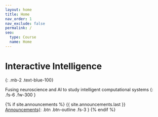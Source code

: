 ```yaml
---
layout: home
title: Home
nav_order: 1
nav_exclude: false
permalink: /
seo:
  type: Course
  name: Home
---
```


# Interactive Intelligence
{: .mb-2 .text-blue-100}

Fusing neuroscience and AI to study intelligent computational systems
{: .fs-6 .fw-300 }

{% if site.announcements %}
{{ site.announcements.last }}
[Announcements](announcements.md){: .btn .btn-outline .fs-3 }
{% endif %}
